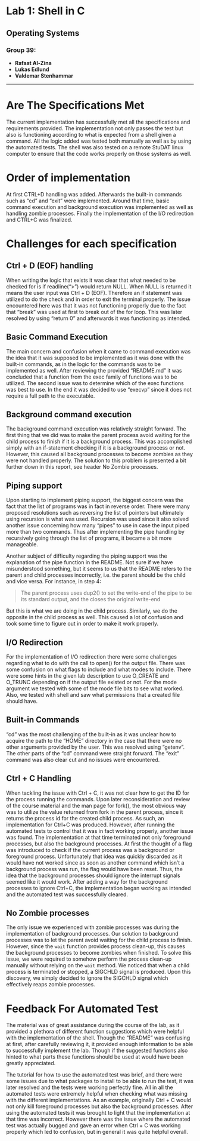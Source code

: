 # Lab 1: Shell in C
## Operating Systems

### Group 39:
- **Rafaat Al-Zina**
- **Lukas Edlund**
- **Valdemar Stenhammar**

---
# Are The Specifications Met
The current implementation has successfully met all the specifications and requirements provided. The implementation not only passes the test but also is functioning according to what is expected from a shell given a command. All the logic added was tested both manually as well as by using the automated tests. The shell was also tested on a remote StuDAT linux computer to ensure that the code works properly on those systems as well.

# Order of implementation
At first CTRL+D handling was added. Afterwards the built-in commands such as “cd” and “exit” were implemented. Around that time, basic command execution and background execution was implemented as well as handling zombie processes.  Finally the implementation of the I/O redirection and CTRL+C was finalized.

# Challenges for each specification

## Ctrl + D (EOF) handling
When writing the logic that exists it was clear that what needed to be checked for is if readline(“>”) would return NULL. When NULL is returned it means the user input was Ctrl + D (EOF). Therefore an if statement was utilized to do the check and in order to exit the terminal properly. The issue encountered here was that it was not functioning properly due to the fact that “break” was used at first to break out of the for loop. This was later resolved by using “return 0” and afterwards it was functioning as intended.

## Basic Command Execution
The main concern and confusion when it came to command execution was the idea that it was supposed to be implemented as it was done with the built-in commands, as in the logic for the commands was to be implemented as well. After reviewing the provided “README.md” it was concluded that a function from the exec family of functions was to be utilized. The second issue was to determine which of the exec functions was best to use. In the end it was decided to use “execvp” since it does not require a full path to the executable.

## Background command execution
The background command execution was relatively straight forward. The first thing that we did was to make the parent process avoid waiting for the child process to finish if it is a background process. This was accomplished simply with an if-statement checking if it is a background process or not. However, this caused all background processes to become zombies as they were not handled properly. The solution to this problem is presented a bit further down in this report, see header No Zombie processes.

## Piping support
Upon starting to implement piping support, the biggest concern was the fact that the list of programs was in fact in reverse order. There were many proposed resolutions such as reversing the list of pointers but ultimately using recursion is what was used. Recursion was used since it also solved another issue concerning how many “pipes” to use in case the input piped more than two commands. Thus after implementing the pipe handling by recursively going through the list of programs,  it became a bit more manageable.

Another subject of difficulty regarding the piping support was the explanation of the pipe function in the README. Not sure if we have misunderstood something, but it seems to us that the README refers to the parent and child processes incorrectly, i.e. the parent should be the child and vice versa. For instance, in step 4:

>The parent process uses dup2() to set the write-end of the pipe to be its standard output, and the closes the original write-end

But this is what we are doing in the child process. Similarly, we do the opposite in the child process as well. This caused a lot of confusion and took some time to figure out in order to make it work properly.

## I/O Redirection
For the implementation of I/O redirection there were some challenges regarding what to do with the call to open() for the output file. There was some confusion on what flags to include and what modes to include. There were some hints in the given lab description to use O_CREATE and O_TRUNC depending on if the output file existed or not. For the mode argument we tested with some of the  mode file bits to see what worked. Also, we tested with shell and saw what permissions that a created file should have.

## Built-in Commands
“cd” was the most challenging of the built-in as it was unclear  how to acquire the path to the “HOME” directory in the case that there were no other arguments provided by the user. This was resolved using “getenv”. The other parts of the “cd” command were straight forward. The “exit” command was also clear cut and no issues were encountered.

## Ctrl + C Handling
When tackling the issue with Ctrl + C, it was not clear how to get the ID for the process running the commands. Upon later reconsideration and review of the course material and the man page for fork(), the most obvious way was to utilize the value returned from fork in the parent process, since it returns the process id for the created child process. As such, an implementation for Ctrl+C was produced. However, after running the automated tests to control that it was in fact working properly, another issue was found. The implementation at that time terminated not only foreground processes, but also the background processes. At first the thought of a flag was introduced to check if the current process was a background or foreground process. Unfortunately that idea was quickly discarded as it would have not worked since as soon as another command which isn’t a background process was run, the flag would have been reset. Thus, the idea that the background processes should ignore the interrupt signals seemed like it would work. After adding a way for the background processes to ignore Ctrl+C, the implementation began working as intended and the automated test was successfully cleared.

## No Zombie processes
The only issue we experienced with zombie processes was during the implementation of background processes. Our solution to background processes was to let the parent avoid waiting for the child process to finish. However, since the `wait` function provides process clean-up, this causes the background processes to become zombies when finished. To solve this issue, we were required to somehow perform the process clean-up manually without relying on the `wait` method. We noticed that when a child process is terminated or stopped, a SIGCHLD signal is produced. Upon this discovery, we simply decided to ignore the SIGCHLD signal which effectively reaps zombie processes.

# Feedback For Automated Test
The material was of great assistance during the course of the lab, as it provided a plethora of different function suggestions which were helpful with the implementation of the shell. Though the “README” was confusing at first, after carefully reviewing it, it provided enough information to be able to successfully implement the lab. Though if the suggested functions also hinted to what parts these functions should be used at would have been greatly appreciated. 

The tutorial for how to use the automated test was brief, and there were some issues due to what packages to install to be able to run the test, it was later resolved and the tests were working perfectly fine. All in all the automated tests were extremely helpful when checking what was missing with the different implementations. As an example, originally Ctrl + C would not only kill foreground processes but also the background processes. After using the automated tests it was brought to light that the implementation at that time was incorrect. However there was the issue where the automated test was actually bugged and gave an error when Ctrl + C was working properly which led to confusion, but in general it was quite helpful overall. 
